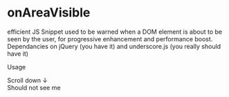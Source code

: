 onAreaVisible
=============

efficient JS Snippet used to be warned when a DOM element is about to be seen by the user, for progressive enhancement and performance boost. Dependancies on jQuery (you have it) and underscore.js (you really should have it)

Usage

<div id="taking-space">Scroll down ↓</div>
<div id="container">Should not see me</div>
<script>
	window.onAreaVisible(
		$('#container'), // that DOM element will be enhanced only when visible
		function() {
			// scope is window
			// no arguments given

			// here goes your init method
			$('#container').html('enhanced DOM element')
		},
		100 // run the method 100 pixel before seeing the element
	);
</script>